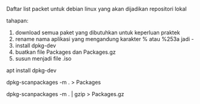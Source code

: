 Daftar list packet untuk debian linux yang akan dijadikan repositori lokal

tahapan:
1. download semua paket yang dibutuhkan untuk keperluan praktek
3. rename nama aplikasi yang mengandung karakter % atau %253a jadi -
4. install dpkg-dev 
5. buatkan file Packages dan Packages.gz
6. susun menjadi file .iso

apt install dpkg-dev

dpkg-scanpackages -m . > Packages

dpkg-scanpackages -m . | gzip > Packages.gz
